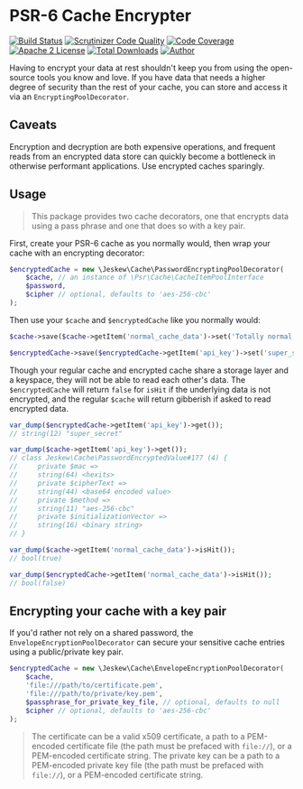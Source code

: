 # PSR-6 Cache Encrypter

[![Build Status](https://travis-ci.org/jeskew/psr6-encrypting-decorator.svg?branch=master)](https://travis-ci.org/jeskew/psr6-encrypting-decorator)
[![Scrutinizer Code Quality](https://scrutinizer-ci.com/g/jeskew/psr6-encrypting-decorator/badges/quality-score.png?b=master)](https://scrutinizer-ci.com/g/jeskew/psr6-encrypting-decorator/?branch=master)
[![Code Coverage](https://scrutinizer-ci.com/g/jeskew/psr6-encrypting-decorator/badges/coverage.png?b=master)](https://scrutinizer-ci.com/g/jeskew/psr6-encrypting-decorator/?branch=master)
[![Apache 2 License](https://img.shields.io/packagist/l/jeskew/psr6-encrypting-decorator.svg?style=flat)](https://www.apache.org/licenses/LICENSE-2.0.html)
[![Total Downloads](https://img.shields.io/packagist/dt/jeskew/psr6-encrypting-decorator.svg?style=flat)](https://packagist.org/packages/jeskew/psr6-encrypting-decorator)
[![Author](http://img.shields.io/badge/author-@jreskew-blue.svg?style=flat-square)](https://twitter.com/jreskew)

Having to encrypt your data at rest shouldn't keep you from using the open-source
tools you know and love. If you have data that needs a higher degree of security
than the rest of your cache, you can store and access it via an 
`EncryptingPoolDecorator`.

## Caveats

Encryption and decryption are both expensive operations, and frequent reads from
an encrypted data store can quickly become a bottleneck in otherwise performant
applications. Use encrypted caches sparingly.

## Usage

> This package provides two cache decorators, one that encrypts data using
a pass phrase and one that does so with a key pair.

First, create your PSR-6 cache as you normally would, then wrap your cache with
an encrypting decorator:
```php
$encryptedCache = new \Jeskew\Cache\PasswordEncryptingPoolDecorator(
    $cache, // an instance of \Psr\Cache\CacheItemPoolInterface
    $password,
    $cipher // optional, defaults to 'aes-256-cbc'
);
```

Then use your `$cache` and `$encryptedCache` like you normally would:
```php
$cache->save($cache->getItem('normal_cache_data')->set('Totally normal!'));

$encryptedCache->save($encryptedCache->getItem('api_key')->set('super_secret'));
```

Though your regular cache and encrypted cache share a storage layer and a
keyspace, they will not be able to read each other's data. The `$encryptedCache`
will return `false` for `isHit` if the underlying data is not encrypted, and the
regular `$cache` will return gibberish if asked to read encrypted data.
```php
var_dump($encryptedCache->getItem('api_key')->get());
// string(12) "super_secret"

var_dump($cache->getItem('api_key')->get());
// class Jeskew\Cache\PasswordEncryptedValue#177 (4) {
//     private $mac =>
//     string(64) <hexits>
//     private $cipherText =>
//     string(44) <base64 encoded value>
//     private $method =>
//     string(11) "aes-256-cbc"
//     private $initializationVector =>
//     string(16) <binary string>
// }

var_dump($cache->getItem('normal_cache_data')->isHit());
// bool(true)

var_dump($encryptedCache->getItem('normal_cache_data')->isHit());
// bool(false)
```

## Encrypting your cache with a key pair

If you'd rather not rely on a shared password, the `EnvelopeEncryptionPoolDecorator`
can secure your sensitive cache entries using a public/private key pair.

```php
$encryptedCache = new \Jeskew\Cache\EnvelopeEncryptionPoolDecorator(
    $cache,
    'file:///path/to/certificate.pem',
    'file:///path/to/private/key.pem',
    $passphrase_for_private_key_file, // optional, defaults to null
    $cipher // optional, defaults to 'aes-256-cbc'
);
```

> The certificate can be a valid x509 certificate, a path to a PEM-encoded
certificate file (the path must be prefaced with `file://`), or a PEM-encoded
certificate string. The private key can be a path to a PEM-encoded private key
file (the path must be prefaced with `file://`), or a PEM-encoded certificate
string.
